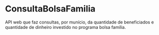# ConsultaBolsaFamilia
API web que faz consultas, por munício, da quantidade de beneficiados e quantidade de dinheiro investido no programa bolsa família.   

